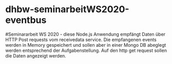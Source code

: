 # dhbw-seminarbeitWS2020-eventbus
#Seminararbeit WS 2020 - diese Node.js Anwendung empfängt Daten über HTTP Post requests vom receivedata service. Die empfangenen events werden in Memory gespeichert und sollen aber in einer Mongo DB abeglegt werden entsprechend der Aufgabenstellung. Auf den http get request sollen die Daten angezeigt werden.

